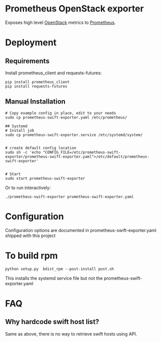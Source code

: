 # Prometheus OpenStack exporter

Exposes high level [OpenStack](http://www.openstack.org/) metrics to [Prometheus](https://prometheus.io/).


# Deployment

## Requirements

Install prometheus_client and requests-futures:
```
pip install prometheus_client
pip install requests-futures
```

## Manual Installation

```
# Copy example config in place, edit to your needs
sudo cp prometheus-swift-exporter.yaml /etc/prometheus/

## Systemd
# Install job
sudo cp prometheus-swift-exporter.service /etc/systemd/system/


# create default config location
sudo sh -c 'echo "CONFIG_FILE=/etc/prometheus-swift-exporter/prometheus-swift-exporter.yaml">/etc/default/prometheus-swift-exporter'


# Start
sudo start prometheus-swift-exporter
```

Or to run interactively:

```
./prometheus-swift-exporter prometheus-swift-exporter.yaml

```

# Configuration

Configuration options are documented in prometheus-swift-exporter.yaml shipped with this project

# To build rpm

```
python setup.py  bdist_rpm --post-install post.sh
```

This installs the systemd service file but not the prometheus-swift-exporter.yaml
# FAQ

## Why hardcode swift host list?

Same as above, there is no way to retrieve swift hosts using API.
